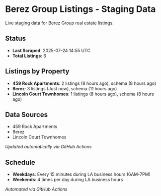 # Berez Group Listings - Staging Data

Live staging data for Berez Group real estate listings.

## Status

- **Last Scraped**: 2025-07-24 14:55 UTC
- **Total Listings**: 6

## Listings by Property

- **459 Rock Apartments**: 2 listings (8 hours ago), schema (8 hours ago)
- **Berez**: 3 listings (Just now), schema (11 hours ago)
- **Lincoln Court Townhomes**: 1 listings (8 hours ago), schema (8 hours ago)

## Data Sources

- 459 Rock Apartments
- Berez
- Lincoln Court Townhomes

*Updated automatically via GitHub Actions*

## Schedule

- **Weekdays**: Every 15 minutes during LA business hours (6AM-7PM)
- **Weekends**: 4 times per day during LA business hours

*Automated via GitHub Actions*
